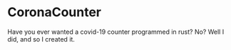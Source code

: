 # CoronaCounter
Have you ever wanted a covid-19 counter programmed in rust? No? Well I did, and so I created it.
